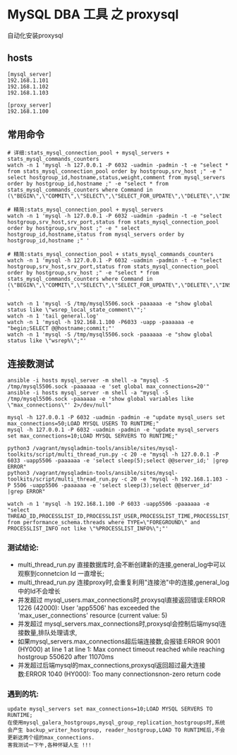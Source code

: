 # MySQL DBA 工具 之 proxysql

自动化安装proxysql

## hosts
```
[mysql_server]
192.168.1.101
192.168.1.102
192.168.1.103

[proxy_server]
192.168.1.100
```

## 常用命令
```
# 详细:stats_mysql_connection_pool + mysql_servers + stats_mysql_commands_counters
watch -n 1 'mysql -h 127.0.0.1 -P 6032 -uadmin -padmin -t -e "select * from stats_mysql_connection_pool order by hostgroup,srv_host ;" -e " select hostgroup_id,hostname,status,weight,comment from mysql_servers order by hostgroup_id,hostname ;" -e "select * from stats_mysql_commands_counters where Command in (\"BEGIN\",\"COMMIT\",\"SELECT\",\"SELECT_FOR_UPDATE\",\"DELETE\",\"INSERT\",\"UPDATE\");"'

# 精简:stats_mysql_connection_pool + mysql_servers
watch -n 1 'mysql -h 127.0.0.1 -P 6032 -uadmin -padmin -t -e "select hostgroup,srv_host,srv_port,status from stats_mysql_connection_pool order by hostgroup,srv_host ;" -e " select hostgroup_id,hostname,status from mysql_servers order by hostgroup_id,hostname ;" '

# 精简:stats_mysql_connection_pool + stats_mysql_commands_counters
watch -n 1 'mysql -h 127.0.0.1 -P 6032 -uadmin -padmin -t -e "select hostgroup,srv_host,srv_port,status from stats_mysql_connection_pool order by hostgroup,srv_host ;" -e "select * from stats_mysql_commands_counters where Command in (\"BEGIN\",\"COMMIT\",\"SELECT\",\"SELECT_FOR_UPDATE\",\"DELETE\",\"INSERT\",\"UPDATE\");" '

watch -n 1 'mysql -S /tmp/mysql5506.sock -paaaaaa -e "show global status like \"wsrep_local_state_comment\"";'
watch -n 1 'tail general.log'
watch -n 1 'mysql -h 192.168.1.100 -P6033 -uapp -paaaaaa -e "begin;SELECT @@hostname;commit;"'
watch -n 1 'mysql -S /tmp/mysql5506.sock -paaaaaa -e "show global status like \"wsrep%\";"'

```

## 连接数测试
```
ansible -i hosts mysql_server -m shell -a "mysql -S /tmp/mysql5506.sock -paaaaaa -e 'set global max_connections=20'"
ansible -i hosts mysql_server -m shell -a "mysql -S /tmp/mysql5506.sock -paaaaaa -e 'show global variables like \"max_connections\"' 2>/dev/null"

mysql -h 127.0.0.1 -P 6032 -uadmin -padmin -e "update mysql_users set max_connections=50;LOAD MYSQL USERS TO RUNTIME;"
mysql -h 127.0.0.1 -P 6032 -uadmin -padmin -e "update mysql_servers set max_connections=10;LOAD MYSQL SERVERS TO RUNTIME;"

python3 /vagrant/mysqladmin-tools/ansible/sites/mysql-toolkits/script/multi_thread_run.py -c 20 -e "mysql -h 127.0.0.1 -P 6033 -uapp5506 -paaaaaa -e 'select sleep(5);select @@server_id;' |grep ERROR"
python3 /vagrant/mysqladmin-tools/ansible/sites/mysql-toolkits/script/multi_thread_run.py -c 20 -e "mysql -h 192.168.1.103 -P 5506 -uapp5506 -paaaaaa -e 'select sleep(3);select @@server_id' |grep ERROR"

watch -n 1 'mysql -h 192.168.1.100 -P 6033 -uapp5506 -paaaaaa -e "select THREAD_ID,PROCESSLIST_ID,PROCESSLIST_USER,PROCESSLIST_TIME,PROCESSLIST_STATE,PROCESSLIST_INFO from performance_schema.threads where TYPE=\"FOREGROUND\" and  PROCESSLIST_INFO not like \"%PROCESSLIST_INFO%\";"'

```

### 测试结论:
  - multi_thread_run.py 直接数据库时,会不断创建新的连接,general_log中可以观察到connetcion Id 一直增长;
  - multi_thread_run.py 连接proxy时,会重复利用"连接池"中的连接,general_log中的Id不会增长
  - 并发超过 mysql_users.max_connections时,proxysql直接返回错误:ERROR 1226 (42000): User 'app5506' has exceeded the 'max_user_connections' resource (current value: 5)
  - 并发超过 mysql_servers.max_connections时,proxysql会控制后端mysql连接数量,排队处理请求,
  - 如果mysql_servers.max_connections超后端连接数,会报错:ERROR 9001 (HY000) at line 1 at line 1: Max connect timeout reached while reaching hostgroup 550620 after 11070ms
  - 并发超过后端mysql的max_connections,proxysql返回超过最大连接数:ERROR 1040 (HY000): Too many connectionsnon-zero return code

### 遇到的坑:
```
update mysql_servers set max_connections=10;LOAD MYSQL SERVERS TO RUNTIME;
在使用mysql_galera_hostgroups,mysql_group_replication_hostgroups时,系统会产生 backup_writer_hostgroup, reader_hostgroup,LOAD TO RUNTIME后,不会更新这两个组的max_connections.
害我测试一下午,各种怀疑人生 !!!
```

